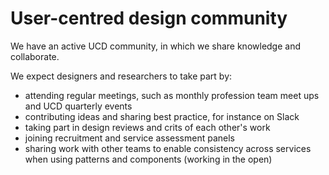 User-centred design community
=============================


We have an active UCD community, in which we share knowledge and collaborate. 
<br>

We expect designers and researchers to take part by:
- attending regular meetings, such as monthly profession team meet ups and UCD quarterly events
- contributing ideas and sharing best practice, for instance on Slack
- taking part in design reviews and crits of each other's work
- joining recruitment and service assessment panels
- sharing work with other teams to enable consistency across services when using patterns and components (working in the open) 
